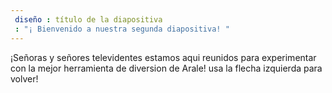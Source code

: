 ```yaml
---
 diseño : título de la diapositiva
 : "¡ Bienvenido a nuestra segunda diapositiva! "
---
```

¡Señoras y señores televidentes estamos aqui reunidos para experimentar con la mejor herramienta de diversion de  Arale!
usa la flecha izquierda para volver!
